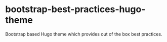 # bootstrap-best-practices-hugo-theme

Bootstrap based Hugo theme which provides out of the box best practices.
